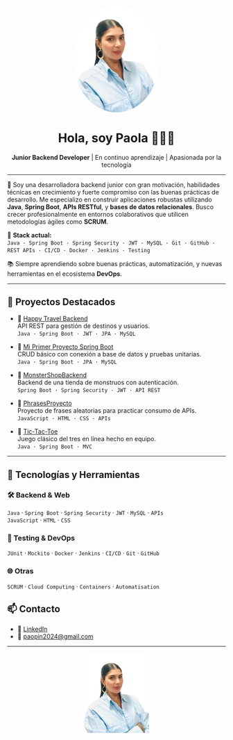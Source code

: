 <p align="center">
  <img src="assets/Paola.jpg" alt="PaolaAPL17" width="200" style="border-radius: 50%;" />
</p>

<h1 align="center">Hola, soy Paola 👩🏻‍💻</h1>

<p align="center">
  <strong>Junior Backend Developer</strong> | En continuo aprendizaje | Apasionada por la tecnología
</p>

---

🎯 Soy una desarrolladora backend junior con gran motivación, habilidades técnicas en crecimiento y fuerte compromiso con las buenas prácticas de desarrollo. Me especializo en construir aplicaciones robustas utilizando **Java**, **Spring Boot**, **APIs RESTful**, y **bases de datos relacionales**. Busco crecer profesionalmente en entornos colaborativos que utilicen metodologías ágiles como **SCRUM**.

📌 **Stack actual:**  
`Java · Spring Boot · Spring Security · JWT · MySQL · Git · GitHub · REST APIs · CI/CD · Docker · Jenkins · Testing`

📚 Siempre aprendiendo sobre buenas prácticas, automatización, y nuevas herramientas en el ecosistema **DevOps**.

---

## 🚀 Proyectos Destacados

- 🔗 [Happy Travel Backend](https://github.com/Happy-Travel-Project/happy-travel-backend)  
  API REST para gestión de destinos y usuarios.  
  `Java · Spring Boot · JWT · JPA · MySQL`

- 🔗 [Mi Primer Proyecto Spring Boot](https://github.com/PaolaAPL17/Mi-primer-proyecto-Spring-Boot.git)  
  CRUD básico con conexión a base de datos y pruebas unitarias.  
  `Java · Spring Boot · JPA · MySQL`

- 🔗 [MonsterShopBackend](https://github.com/PaolaAPL17/MonstersShopBackend.git)  
  Backend de una tienda de monstruos con autenticación.  
  `Spring Boot · Spring Security · JWT · API REST`

- 🔗 [PhrasesProyecto](https://github.com/PaolaAPL17/PhrasesProyecto.git)  
  Proyecto de frases aleatorias para practicar consumo de APIs.  
  `JavaScript · HTML · CSS · APIs`

- 🔗 [Tic-Tac-Toe](https://github.com/Proyecto-Tic-Tac-Toe/Tic-Tac-Toe.git)  
  Juego clásico del tres en línea hecho en equipo.  
  `Java · Spring Boot · MVC`

---

## 🧠 Tecnologías y Herramientas

### 🛠️ Backend & Web
`Java` · `Spring Boot` · `Spring Security` · `JWT` · `MySQL` · `APIs`  
`JavaScript` · `HTML` · `CSS`

### 🧪 Testing & DevOps
`JUnit` · `Mockito` · `Docker` · `Jenkins` · `CI/CD` · `Git` · `GitHub`

### 🌐 Otras
`SCRUM` · `Cloud Computing` · `Containers` · `Automatisation`



## 📫 Contacto

- 💼 [LinkedIn](https://www.linkedin.com/in/paola-andrea-tech/)
- 📧 paopin2024@gmail.com

---

<p align="center">
<img src="assets/Paola.jpg" alt="PaolaAPL17" width="150" />
</p>